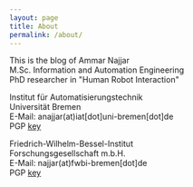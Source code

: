 ```yaml
---
layout: page
title: About
permalink: /about/
---
```

This is the blog of Ammar Najjar  
M.Sc. Information and Automation Engineering  
PhD researcher in "Human Robot Interaction"  

Institut für Automatisierungstechnik  
Universität Bremen  
E-Mail: anajjar(at)iat[dot]uni-bremen[dot]de  
PGP [key](https://dl.dropboxusercontent.com/u/5348932/keys/najjar_iat.asc)  

Friedrich-Wilhelm-Bessel-Institut  
Forschungsgesellschaft m.b.H.  
E-Mail: najjar(at)fwbi-bremen[dot]de  
PGP [key](https://dl.dropboxusercontent.com/u/5348932/keys/najjar_fwbi.asc)  
